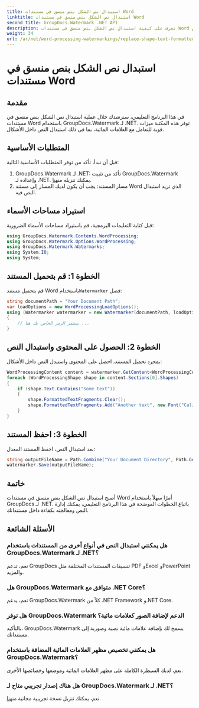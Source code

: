 ```yaml
---
title: استبدال نص الشكل بنص منسق في مستندات Word
linktitle: استبدال نص الشكل بنص منسق في مستندات Word
second_title: GroupDocs.Watermark .NET API
description: تعرف على كيفية استبدال نص الشكل بنص منسق في مستندات Word باستخدام GroupDocs.Watermark لـ .NET. قدرات تحرير المستندات الخاصة بك دون عناء.
weight: 34
url: /ar/net/word-processing-watermarkings/replace-shape-text-formatted-text-word-docs/
---
```


# استبدال نص الشكل بنص منسق في مستندات Word

## مقدمة
في هذا البرنامج التعليمي، سنرشدك خلال عملية استبدال نص الشكل بنص منسق في مستندات Word باستخدام GroupDocs.Watermark لـ .NET. توفر هذه المكتبة ميزات قوية للتعامل مع العلامات المائية، بما في ذلك استبدال النص داخل الأشكال.
## المتطلبات الأساسية
قبل أن نبدأ، تأكد من توفر المتطلبات الأساسية التالية:
1.  GroupDocs.Watermark لـ .NET: تأكد من تثبيت GroupDocs.Watermark وإعداده لـ .NET. يمكنك تنزيله من[هنا](https://releases.groupdocs.com/Watermark/net/).
2. مسار المستند: يجب أن يكون لديك المسار إلى مستند Word الذي تريد استبدال النص فيه.

## استيراد مساحات الأسماء
قبل كتابة التعليمات البرمجية، قم باستيراد مساحات الأسماء الضرورية:
```csharp
using GroupDocs.Watermark.Contents.WordProcessing;
using GroupDocs.Watermark.Options.WordProcessing;
using GroupDocs.Watermark.Watermarks;
using System.IO;
using System;
```
## الخطوة 1: قم بتحميل المستند
 قم بتحميل مستند Word باستخدام`Watermarker` فصل:
```csharp
string documentPath = "Your Document Path";
var loadOptions = new WordProcessingLoadOptions();
using (Watermarker watermarker = new Watermarker(documentPath, loadOptions))
{
    // يستمر الرمز الخاص بك هنا ...
}
```
## الخطوة 2: الحصول على المحتوى واستبدال النص
بمجرد تحميل المستند، احصل على المحتوى واستبدل النص داخل الأشكال:
```csharp
WordProcessingContent content = watermarker.GetContent<WordProcessingContent>();
foreach (WordProcessingShape shape in content.Sections[0].Shapes)
{
    if (shape.Text.Contains("Some text"))
    {
        shape.FormattedTextFragments.Clear();
        shape.FormattedTextFragments.Add("Another text", new Font("Calibri", 19, FontStyle.Bold), Color.Red, Color.Aqua);
    }
}
```
## الخطوة 3: احفظ المستند
بعد استبدال النص، احفظ المستند المعدل:
```csharp
string outputFileName = Path.Combine("Your Document Directory", Path.GetFileName(documentPath));
watermarker.Save(outputFileName);
```

## خاتمة
أصبح استبدال نص الشكل بنص منسق في مستندات Word أمرًا سهلاً باستخدام GroupDocs لـ .NET. باتباع الخطوات الموضحة في هذا البرنامج التعليمي، يمكنك إدارة النص ومعالجته بكفاءة داخل مستنداتك.

## الأسئلة الشائعة
### هل يمكنني استبدال النص في أنواع أخرى من المستندات باستخدام GroupDocs.Watermark لـ .NET؟
نعم، تدعم GroupDocs تنسيقات المستندات المختلفة مثل PDF وExcel وPowerPoint والمزيد.
### هل GroupDocs.Watermark متوافق مع .NET Core؟
نعم، يدعم GroupDocs.Watermark كلاً من .NET Framework و.NET Core.
### هل توفر GroupDocs.Watermark الدعم لإضافة الصور كعلامات مائية؟
بالتأكيد، GroupDocs.Watermark يسمح لك بإضافة علامات مائية نصية وصورية إلى مستنداتك.
### هل يمكنني تخصيص مظهر العلامات المائية المضافة باستخدام GroupDocs.Watermark؟
نعم، لديك السيطرة الكاملة على مظهر العلامات المائية وموضعها وخصائصها الأخرى.
### هل هناك إصدار تجريبي متاح لـ GroupDocs.Watermark لـ .NET؟
 نعم، يمكنك تنزيل نسخة تجريبية مجانية من[هنا](https://releases.groupdocs.com/).